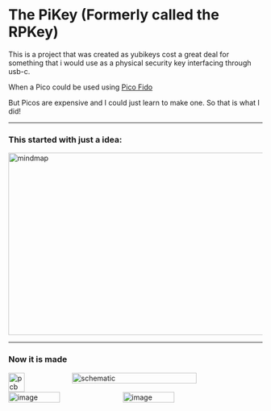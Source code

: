 # The PiKey (Formerly called the RPKey)

This is a project that was created as yubikeys cost a great deal for something that i would use as a physical security key interfacing through usb-c.

When a Pico could be used using <a href="https://github.com/polhenarejos/pico-fido">Pico Fido</a>

But Picos are expensive and I could just learn to make one.
So that is what I did!

----

### This started with just a idea:

<img width="621" height="362" alt="mindmap" src="https://github.com/user-attachments/assets/839a356d-cfe5-4df6-8e52-73d7d7102c5f" />


----

### Now it is made

<div style="display:flex; flex-direction:"row"">
  <img width="25%" alt="pcb" src="https://github.com/user-attachments/assets/ada8d68d-e0ae-4311-80f7-c94865b7aa63" />
  <img width="70%" alt="schematic" src="https://github.com/user-attachments/assets/8e3831ca-d0a6-4922-8b97-50add0275069" />
</div>

<div style="display:flex; flex-direction:"row"">
  <img width="45%" alt="image" src="https://github.com/user-attachments/assets/913f7452-9ffb-4990-9ddd-4ac47e5cae70" />
  <img width="45%" alt="image" src="https://github.com/user-attachments/assets/99c5e7cc-cec0-4f3d-b1bd-1fb8e48250d0" />
</div>
